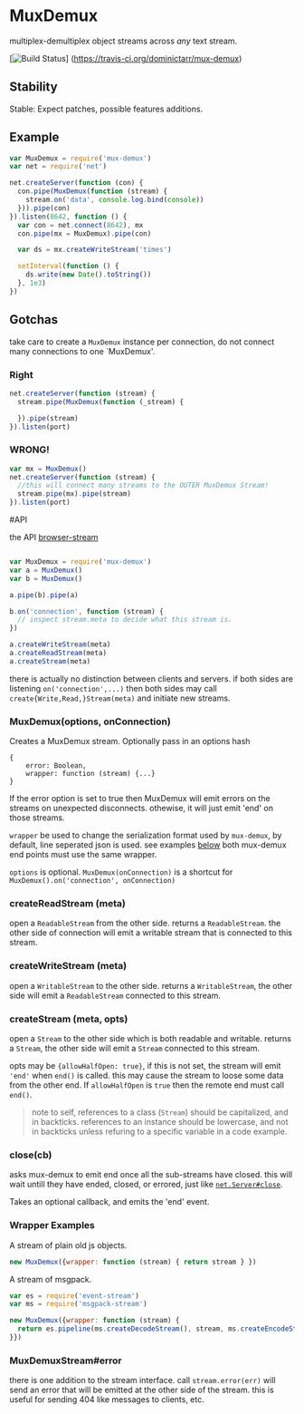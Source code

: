 # MuxDemux

multiplex-demultiplex object streams across _any_ text stream.

[![Build Status](https://travis-ci.org/dominictarr/mux-demux.png)]
  (https://travis-ci.org/dominictarr/mux-demux)

## Stability

Stable: Expect patches, possible features additions.

## Example

``` js
var MuxDemux = require('mux-demux')
var net = require('net')

net.createServer(function (con) {
  con.pipe(MuxDemux(function (stream) {
    stream.on('data', console.log.bind(console))
  })).pipe(con)
}).listen(8642, function () {
  var con = net.connect(8642), mx
  con.pipe(mx = MuxDemux).pipe(con)

  var ds = mx.createWriteStream('times')

  setInterval(function () {
    ds.write(new Date().toString())
  }, 1e3)
})
```

## Gotchas

take care to create a `MuxDemux` instance per connection,
do not connect many connections to one `MuxDemux'.

### Right

``` js
net.createServer(function (stream) {
  stream.pipe(MuxDemux(function (_stream) { 

  }).pipe(stream)
}).listen(port)
```

### WRONG!
``` js
var mx = MuxDemux()
net.createServer(function (stream) {
  //this will connect many streams to the OUTER MuxDemux Stream!
  stream.pipe(mx).pipe(stream)
}).listen(port)
```

#API

the API [browser-stream](http://github.com/dominictarr/browser-stream#api)

``` js

var MuxDemux = require('mux-demux')
var a = MuxDemux()
var b = MuxDemux()

a.pipe(b).pipe(a)

b.on('connection', function (stream) {
  // inspect stream.meta to decide what this stream is.
})

a.createWriteStream(meta)
a.createReadStream(meta)
a.createStream(meta)

```
there is actually no distinction between clients and servers.
if both sides are listening `on('connection',...)` then both sides may call `create{Write,Read,}Stream(meta)` and initiate new streams.

### MuxDemux(options, onConnection)

Creates a MuxDemux stream. Optionally pass in an options hash 

    {
        error: Boolean,
        wrapper: function (stream) {...}
    }

If the error option is set to true  then MuxDemux will emit errors on the 
streams on unexpected disconnects. othewise, it will just emit 'end' on those streams.

`wrapper` be used to change the serialization format used by `mux-demux`,
by default, line seperated json is used. see examples [below](#wrapper_examples)
both mux-demux end points must use the same wrapper.

`options` is optional. `MuxDemux(onConnection)` is a shortcut 
for `MuxDemux().on('connection', onConnection)`

### createReadStream (meta)

open a `ReadableStream` from the other side.
returns a `ReadableStream`.
the other side of connection will emit a writable stream that is connected to this stream.

### createWriteStream (meta)

open a `WritableStream` to the other side.
returns a `WritableStream`, the other side will emit a `ReadableStream` connected to this stream.

### createStream (meta, opts)

open a `Stream` to the other side which is both readable and writable.
returns a `Stream`, the other side will emit a `Stream` connected to this stream.

opts may be `{allowHalfOpen: true}`, if this is not set, the stream will emit
`'end'` when `end()` is called. this may cause the stream to loose some data 
from the other end. If `allowHalfOpen` is `true` then the remote end must call `end()`.

> note to self, references to a class (`Stream`) should be capitalized, and in backticks.
> references to an instance should be lowercase, and not in backticks unless refuring to
> a specific variable in a code example.

### close(cb)

asks mux-demux to emit end once all the sub-streams have closed.
this will wait untill they have ended, closed, or errored, just like 
[`net.Server#close`](http://nodejs.org/api/net.html#net_server_close_cb).

Takes an optional callback, and emits the 'end' event. 

### Wrapper Examples

A stream of plain old js objects.

``` js
new MuxDemux({wrapper: function (stream) { return stream } })
```

A stream of msgpack.

``` js
var es = require('event-stream')
var ms = require('msgpack-stream')

new MuxDemux({wrapper: function (stream) { 
  return es.pipeline(ms.createDecodeStream(), stream, ms.createEncodeStream()) 
}})

```

### MuxDemuxStream#error

there is one addition to the stream interface. call `stream.error(err)`
will send an error that will be emitted at the other side of the stream.
this is useful for sending 404 like messages to clients, etc.

